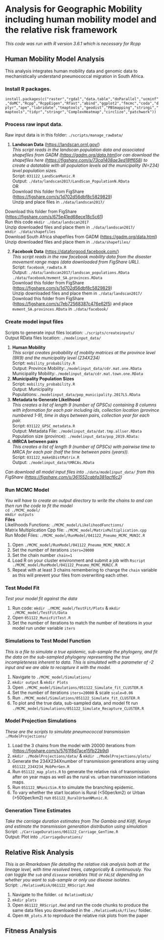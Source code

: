 # Analysis for Geographic Mobility including human mobility model and the relative risk framework
*This code was run with R version 3.6.1 which is necessary for Rcpp*
## Human Mobility Model Analysis
This analysis integrates human mobility data and genomic data to mechanistically understand pneumococcal migration in South Africa.

### Install R packages. 
```install.packages(c("raster","rgdal","data.table","doParallel","ucminf","doMC","Rcpp","RcppEigen","Rfast","abind","ggplot2","fmcmc","coda","dplyr","ape","lubridate","tmaptools","geodist","PBSmapping","stringi","maptools","tidyr","stringr","ComplexHeatmap","circlize","patchwork"))```

### Process raw input data.  
Raw input data is in this folder:
```./scripts/manage_rawData/```
1) **Landscan Data** (https://landscan.ornl.gov/) <br />
*This script reads in the landscan population data and associated shapefiles from GADM (https://gadm.org/data.html)or can download the shapefiles here (https://figshare.com/s/73ca1408ae3ed18ff658) to create a datatable with all population levels ad the municipality (N=234) level population sizes.*  
Script: ```031122_LandScanMunic.R``` <br />
Output: ```./data/landscan2017/LandScan_PopulationN.RData```  <br />
OR <br />
Download this folder from FigShare (https://figshare.com/s/1d702d56dbf8c5829829)<br />
Unzip and place files in ```./data/landscan2017/```<br />

 Download this folder from FigShare (https://figshare.com/s/675e41ed68ece18c5c61)<br />
  Run this code ```mkdir ./data/landscan2017``` <br />
  Unzip downloaded files and place them in ```./data/landscan2017/```<br />
  ```mkdir ./data/shapefiles```<br />
  Download South Africa shapefiles from GADM (https://gadm.org/data.html)<br />
  Unzip downloaded files and place them in ```./data/shapefiles/```<br />
  
2) **Facebook Data** (https://dataforgood.facebook.com/) <br />
*This script reads in the raw facebook mobility data from the disaster movement range maps (data downloaded from FigShare URL).*<br />
Script: ```facebook_rawData.R``` <br />
Output: ```./data/landscan2017/landscan_populations.RData```  <br />
```./data/facebook/mvment_SA.provinces.RData```  <br />
Download this folder from FigShare (https://figshare.com/s/1d702d56dbf8c5829829) <br />
Unzip downloaded files and place them in ```./data/landscan2017/```<br />
Download this folder from FigShare (https://figshare.com/s/7eb72568387c476e62f5) and place ```mvment_SA.provinces.RData``` in ```./data/facebook/``` <br />

### Create model input files
Scripts to generate input files location: ```./scripts/createinputs/``` <br />
Output RData files location: ```./modelinput_data/``` <br />
1) **Human Mobility** <br />
*This script creates probability of moblity matrices at the province level (9X9) and the municipality level (234X234)*  
Script: ```mobility_probability.R``` <br />
Output: Province Mobility:```./modelinput_data/cdr.mat.one.RData ``` <br />
Municipality Mobility:```./modelinput_data/cdr.mat.town.one.RData ``` <br />
2) **Municipality Population Sizes** <br />
Script: ```mobility_probability.R``` <br />
Output: Municipality Populations:```./modelinput_data/pop_municipality.2017LS.RData```  <br />
3) **Metadata to Generate Likelihood**<br />
*This creates a list of length 9 (number of GPSCs) containing 8 columns with information for each pair including ids, collection location (province numbered 1-9), time in days between pairs, collection year for each pair.*<br />
Script: ```031122_GPSC_metadata.R```<br />
Output: Metadata File: ```./modelinput_data/dat.tmp.allser.RData```<br />
Population size (province): ```./modelinput_data/pop_2019.RData: ```<br />
4) **tMRCA between pairs**<br />
*This creates a list of length 9 (number of GPSCs) with pairwise time to MRCA for each pair (half the time between pairs (years)).*<br />
Script: ```031122_makeGDistMatrix.R```<br />
Output: ```./modelinput_data/tMRCAs.RData```<br />

*Can download all model input files into ```./data/modelinput_data/``` from this FigShare (https://figshare.com/s/361552cabfa381acf6c2)*

### Run MCMC Model<br />
*You will have to create an output directory to write the chains to and can then run the code to fit the model*<br />
  ```cd ./MCMC_model/```<br/>
 ```mkdir outputs```<br/>
 **Files**<br/>
Likelihoods Functions: ```./MCMC_model/LikelihoodFunctions/```<br />
Matrix Multiplication Cpp file: ```./MCMC_model/MatrixMultiplication.cpp```<br />
Run Model Files: ```./MCMC_model/RunModel/041122_Pneumo_MCMC_MUNIC.R```<br />
1) Open ```./MCMC_model/RunModel/041122_Pneumo_MCMC_MUNIC.R``` <br />
2) Set the number of iterations ```iters=20000```
3) Set the chain number ```chain=1```
4) Load R on your cluster environment and submit a job with ```Rscript ./MCMC_model/RunModel/041122_Pneumo_MCMC_MUNIC.R```
5) Repeat with at least 3 chains remembering to change the ```chain``` variable as this will prevent your files from overwriting each other.

### Test Model Fit <br />
*Test your model fit against the data*
1) Run code: ```mkdir ./MCMC_model/TestFit/Plots``` & ```mkdir ./MCMC_model/TestFit/Data```
2) Open ```051122_MunicFitTest.R```
3) Set the number of iterations to match the number of iterations in your model run under variable ```iters```


### Simulations to Test Model Function <br />
*This is a file to simulate a true epidemic, sub-sample the phylogeny, and fit the data on the sub-sampled phylogeny representing the true incompleteness inherent to data. This is simulated with a parameter of -2 input and we are able to recapture it with the model.*
1) Navigate to ```./MCMC_model/Simulations/```
2) ```mkdir output``` & ```mkdir Plots```
3) Open ```./MCMC_model/Simulations/051122_Simulate_fit_CLUSTER.R```
4) Set the number of iterations ```iters=20000``` & scale ```scale=0.06```
5) Run ```./MCMC_model/Simulations/051122_Simulate_fit_CLUSTER.R```
6) To plot and the true data, sub-sampled data, and model fit run ```./MCMC_model/Simulations/051122_Simulate_Recapture_CLUSTER.R```

### Model Projection Simulations <br />
*These are the scripts to simulate pneumococcal transmission*
```./ModelProjections/```
1) Load the 3 chains from the model with 20000 iterations from (https://figshare.com/s/5761f8d7ace15fb22b9d)
2) ```mkdir ./ModelProjections/data/``` & ```mkdir ./ModelProjections/plots/```
3) Generate the 234X234Xnumber of transmission generations array using ```051122_234X234_MobPerGen.R```
4) Run ```051122_map_plots.R``` to generate the relative risk of transmission after on year maps as well as the rural vs. urban transmission initiations maps.
5) Run ```051122_NMunicSim.R``` to simulate the branching epidemic.
6) To vary whether the start location is Rural (<50per/km2) or Urban (>500per/km2) run ```051122_RuralUrbanNMunic.R```. 

### Generation Time Estimates <br />
*Take the carriage duration estimates from The Gambia and Kilifi, Kenya and estimate the transmission generation distribution using simulation* <br />
Script: ```./CarriageDurations/061122_Carriage_GenTime.R```<br />
Output: Plot into ```./CarriageDurations/```<br />
## Relative Risk Analysis
*This is an Rmarkdown file detailing the relative risk analysis both at the lineage level, with time resolved trees, categorically & continuously. You can toggle the ```sub``` and ```disease``` variables ```TRUE``` or ```FALSE``` depending on whether you want to sub-sample or only use disease isolates.*<br />
Script: ```./RelativeRisk/061122_RRScript.Rmd```<br />
1) Navigate to the folder. ```cd RelativeRisk/```
2) ```mkdir plots```
3) Open ```061122_RRScript.Rmd``` and run the code chunks to produce the same data files you downloaded in the ```./RelativeRisk/files/``` folder. 
4) Open ```RR_plots.R``` to reproduce the relative risk plots from the paper


## Fitness Analysis
